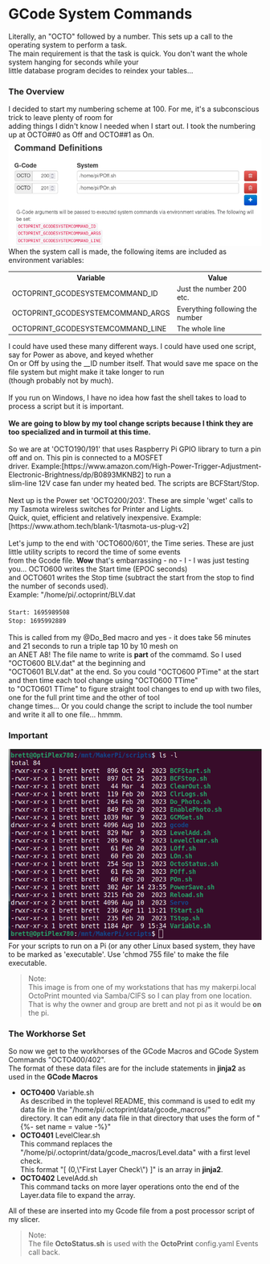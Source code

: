 # GCode System Commands #

Literally, an "OCTO" followed by a number. This sets up a call to the operating system to perform a task.<br>
The main requirement is that the task is quick. You don't want the whole system hanging for seconds while your<br>
little database program decides to reindex your tables...<br>
### The Overview ###
I decided to start my numbering scheme at 100. For me, it's a subconscious trick to leave plenty of room for<br>
adding things I didn't know I needed when I start out. I took the numbering up at OCTO##0 as Off and OCTO##1 as On.<br>
![](../images/SystemCmd.png)<br>
When the system call is made, the following items are included as environment variables:<br>
<table><tr><th>Variable</th><th>Value</th></tr>
<tr><td>OCTOPRINT_GCODESYSTEMCOMMAND_ID</td><td>Just the number 200 etc.</td></tr>
<tr><td>OCTOPRINT_GCODESYSTEMCOMMAND_ARGS</td><td>Everything following the number</td></tr>
<tr><td>OCTOPRINT_GCODESYSTEMCOMMAND_LINE</td><td>The whole line</td></tr>
</table>
I could have used these many different ways. I could have used one script, say for Power as above, and keyed whether<br>
On or Off by using the __ID number itself. That would save me space on the file system but might make it take longer to run<br>
(though probably not by much).<br><br>
If you run on Windows, I have no idea how fast the shell takes to load to process a script but it is important.<br><br>
<b>We are going to blow by my tool change scripts because I think they are too specialized and in turmoil at this time.</b><br><br>
So we are at 'OCTO190/191' that uses Raspberry Pi GPIO library to turn a pin off and on. This pin is connected to a MOSFET<br>
driver. Example:[https://www.amazon.com/High-Power-Trigger-Adjustment-Electronic-Brightness/dp/B0893MKNB2] to run a<br>
slim-line 12V case fan under my heated bed. The scripts are BCFStart/Stop.<br><br>
Next up is the Power set 'OCTO200/203'. These are simple 'wget' calls to my Tasmota wireless switches for Printer and Lights.<br>
Quick, quiet, efficient and relatively inexpensive. Example:[https://www.athom.tech/blank-1/tasmota-us-plug-v2]<br><br>
Let's jump to the end with 'OCTO600/601', the Time series. These are just little utility scripts to record the time of some events<br>
from the Gcode file. <b>Wow</b> that's embarrassing - no - I - I was just testing you... OCTO600 writes the Start time (EPOC seconds)<br>
and OCTO601 writes the Stop time (subtract the start from the stop to find the number of seconds used).<br>
Example: "/home/pi/.octoprint/BLV.dat<br>
<code>
Start: 1695989508
Stop: 1695992889
</code><br>
This is called from my @Do_Bed macro and yes - it does take 56 minutes and 21 seconds to run a triple tap 10 by 10 mesh on<br>
an ANET A8! The file name to write is <b>part</b> of the commamd. So I used "OCTO600 BLV.dat" at the beginning and<br>
"OCTO601 BLV.dat" at the end. So you could "OCTO600 PTime" at the start and then time each tool change using "OCTO600 TTime"<br>
to "OCTO601 TTime" to figure straight tool changes to end up with two files, one for the full print time and the other of tool<br>
change times... Or you could change the script to include the tool number and write it all to one file... hmmm.<br>

### Important ###
![](../images/RPiShellPermissons.png)<br>
For your scripts to run on a Pi (or any other Linux based system, they have to be marked as 'executable'.
Use 'chmod 755 file' to make the file executable.
> Note: <br>
This image is from one of my workstations that has my makerpi.local OctoPrint mounted via Samba/CIFS so I can play from one location.<br>
That is why the owner and group are brett and not pi as it would be <b>on</b> the pi.<br>
### The Workhorse Set ###
So now we get to the workhorses of the GCode Macros and GCode System Commands "OCTO400/402".<br>
The format of these data files are for the include statements in <b>jinja2</b> as used in the <b>GCode Macros</b>
<ul>
  <li>
    <b>OCTO400</b> Variable.sh<br>
    As described in the toplevel README, this command is used to edit my data file in the "/home/pi/.octoprint/data/gcode_macros/"<br>
    directory. It can edit any data file in that directory that uses the form of "{%- set name = value -%}"
  </li>
  <li>
    <b>OCTO401</b> LevelClear.sh<br>
    This command replaces the "/home/pi/.octoprint/data/gcode_macros/Level.data" with a first level check.<br>
    This format "[ (0,\"First Layer Check\") ]" is an array in <b>jinja2</b>.
  </li>
  <li>
    <b>OCTO402</b> LevelAdd.sh<br>
    This command tacks on more layer operations onto the end of the Layer.data file to expand the array.
  </li>
</ul>
All of these are inserted into my Gcode file from a post processor script of my slicer.<br>

> Note: <br>
The file <b>OctoStatus.sh</b> is used with the <b>OctoPrint</b> config.yaml Events call back.
